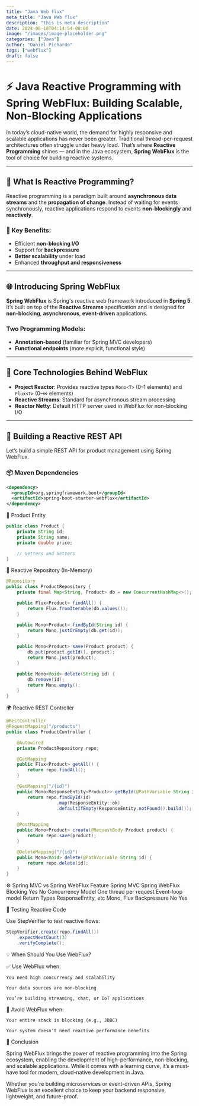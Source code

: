 ```yaml
---
title: "Java Web flux"
meta_title: "Java Web flux"
description: "this is meta description"
date: 2024-08-18T04:14:54-08:00
image: "/images/image-placeholder.png"
categories: ["Java"]
author: "Daniel Pichardo"
tags: ["webflux"]
draft: false
---
```


# ⚡ Java Reactive Programming with Spring WebFlux: Building Scalable, Non-Blocking Applications

In today’s cloud-native world, the demand for highly responsive and scalable applications has never been greater. Traditional thread-per-request architectures often struggle under heavy load. That’s where **Reactive Programming** shines — and in the Java ecosystem, **Spring WebFlux** is the tool of choice for building reactive systems.

---

## 🔄 What Is Reactive Programming?

Reactive programming is a paradigm built around **asynchronous data streams** and the **propagation of change**. Instead of waiting for events synchronously, reactive applications respond to events **non-blockingly** and **reactively**.

### 🚀 Key Benefits:
- Efficient **non-blocking I/O**
- Support for **backpressure**
- **Better scalability** under load
- Enhanced **throughput and responsiveness**

---

## 🌐 Introducing Spring WebFlux

**Spring WebFlux** is Spring's reactive web framework introduced in **Spring 5**. It’s built on top of the **Reactive Streams** specification and is designed for **non-blocking**, **asynchronous**, **event-driven** applications.

### Two Programming Models:
- **Annotation-based** (familiar for Spring MVC developers)
- **Functional endpoints** (more explicit, functional style)

---

## 🔌 Core Technologies Behind WebFlux

- **Project Reactor**: Provides reactive types `Mono<T>` (0–1 elements) and `Flux<T>` (0–∞ elements)
- **Reactive Streams**: Standard for asynchronous stream processing
- **Reactor Netty**: Default HTTP server used in WebFlux for non-blocking I/O

---

## 🧪 Building a Reactive REST API

Let’s build a simple REST API for product management using Spring WebFlux.

### 📦 Maven Dependencies

```xml
<dependency>
  <groupId>org.springframework.boot</groupId>
  <artifactId>spring-boot-starter-webflux</artifactId>
</dependency>
```




🧱 Product Entity

```java
public class Product {
    private String id;
    private String name;
    private double price;

    // Getters and Setters
}
```

💾 Reactive Repository (In-Memory)

```java
@Repository
public class ProductRepository {
    private final Map<String, Product> db = new ConcurrentHashMap<>();

    public Flux<Product> findAll() {
        return Flux.fromIterable(db.values());
    }

    public Mono<Product> findById(String id) {
        return Mono.justOrEmpty(db.get(id));
    }

    public Mono<Product> save(Product product) {
        db.put(product.getId(), product);
        return Mono.just(product);
    }

    public Mono<Void> delete(String id) {
        db.remove(id);
        return Mono.empty();
    }
}
```

🌍 Reactive REST Controller

```java
@RestController
@RequestMapping("/products")
public class ProductController {

    @Autowired
    private ProductRepository repo;

    @GetMapping
    public Flux<Product> getAll() {
        return repo.findAll();
    }

    @GetMapping("/{id}")
    public Mono<ResponseEntity<Product>> getById(@PathVariable String id) {
        return repo.findById(id)
                   .map(ResponseEntity::ok)
                   .defaultIfEmpty(ResponseEntity.notFound().build());
    }

    @PostMapping
    public Mono<Product> create(@RequestBody Product product) {
        return repo.save(product);
    }

    @DeleteMapping("/{id}")
    public Mono<Void> delete(@PathVariable String id) {
        return repo.delete(id);
    }
}
```

⚙️ Spring MVC vs Spring WebFlux
Feature	Spring MVC	Spring WebFlux
Blocking	Yes	No
Concurrency Model	One thread per request	Event-loop model
Return Types	ResponseEntity, etc	Mono, Flux
Backpressure	No	Yes

🧰 Testing Reactive Code

Use StepVerifier to test reactive flows:

```java
StepVerifier.create(repo.findAll())
    .expectNextCount(3)
    .verifyComplete();
```
💡 When Should You Use WebFlux?

✅ Use WebFlux when:

    You need high concurrency and scalability

    Your data sources are non-blocking

    You’re building streaming, chat, or IoT applications

🚫 Avoid WebFlux when:

    Your entire stack is blocking (e.g., JDBC)

    Your system doesn’t need reactive performance benefits

🚀 Conclusion

Spring WebFlux brings the power of reactive programming into the Spring ecosystem, enabling the development of high-performance, non-blocking, and scalable applications. While it comes with a learning curve, it’s a must-have tool for modern, cloud-native development in Java.

Whether you're building microservices or event-driven APIs, Spring WebFlux is an excellent choice to keep your backend responsive, lightweight, and future-proof.
